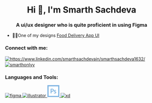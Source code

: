 <h1 align="center">Hi 👋, I'm Smarth Sachdeva</h1>
<h3 align="center">A ui/ux designer who is quite proficient in using Figma</h3>

- 👨‍💻One of my designs [Food Delivery App UI](https://www.figma.com/file/slKmsSptOfEC3VzYuJeJir/final-wrap-up?node-id=0%3A1)

<h3 align="left">Connect with me:</h3>
<p align="left">
<a href="https://linkedin.com/in/https://www.linkedin.com/smarthsachdevain/smarthsachdeva1632/" target="blank"><img align="center" src="https://raw.githubusercontent.com/rahuldkjain/github-profile-readme-generator/master/src/images/icons/Social/linked-in-alt.svg" alt="https://www.linkedin.com/smarthsachdevain/smarthsachdeva1632/" height="30" width="40" /></a>
<a href="https://instagram.com/smarthonlyy" target="blank"><img align="center" src="https://raw.githubusercontent.com/rahuldkjain/github-profile-readme-generator/master/src/images/icons/Social/instagram.svg" alt="smarthonlyy" height="30" width="40" /></a>
</p>

<h3 align="left">Languages and Tools:</h3>
<p align="left"> <a href="https://www.figma.com/" target="_blank" rel="noreferrer"> <img src="https://www.vectorlogo.zone/logos/figma/figma-icon.svg" alt="figma" width="40" height="40"/> </a> <a href="https://www.adobe.com/in/products/illustrator.html" target="_blank" rel="noreferrer"> <img src="https://www.vectorlogo.zone/logos/adobe_illustrator/adobe_illustrator-icon.svg" alt="illustrator" width="40" height="40"/> </a> <a href="https://www.photoshop.com/en" target="_blank" rel="noreferrer"> <img src="https://raw.githubusercontent.com/devicons/devicon/master/icons/photoshop/photoshop-line.svg" alt="photoshop" width="40" height="40"/> </a> <a href="https://www.adobe.com/products/xd.html" target="_blank" rel="noreferrer"> <img src="https://cdn.worldvectorlogo.com/logos/adobe-xd.svg" alt="xd" width="40" height="40"/> </a> </p>
